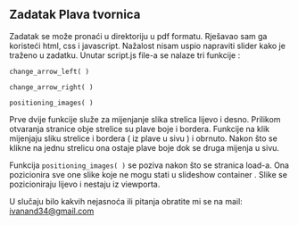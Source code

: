 ## Zadatak Plava tvornica

Zadatak se može pronaći u direktoriju u pdf formatu.
Rješavao sam ga koristeći html, css i javascript. 
Nažalost nisam uspio napraviti slider kako je traženo u zadatku. 
Unutar script.js file-a se nalaze tri funkcije :

    change_arrow_left( )

	change_arrow_right( )
	
	positioning_images( )
	

Prve dvije funkcije služe za mijenjanje slika strelica lijevo i desno.
Prilikom otvaranja stranice obje strelice su plave boje i bordera.
Funkcije na klik mijenjaju sliku strelice i bordera ( iz plave u sivu ) i obrnuto. 
Nakon što se klikne na jednu strelicu ona ostaje plave boje dok se druga mijenja u sivu.

Funkcija  `positioning_images( )` se poziva nakon što se stranica load-a.
Ona pozicionira sve one slike koje ne mogu stati u slideshow container .
Slike se pozicioniraju lijevo i nestaju iz viewporta. 

U slučaju bilo kakvih nejasnoća ili pitanja obratite mi se na mail: ivanand34@gmail.com
